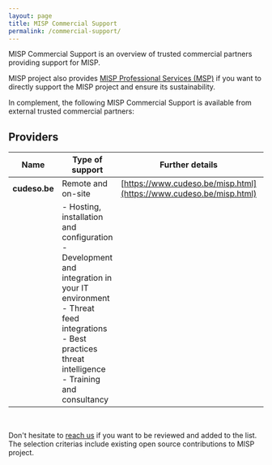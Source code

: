 ```yaml
---
layout: page
title: MISP Commercial Support
permalink: /commercial-support/
---
```


MISP Commercial Support is an overview of trusted commercial partners providing support for MISP. 

MISP project also provides [MISP Professional Services (MSP)](/professional-services/) if you want to directly support the MISP project and ensure its sustainability.

In complement, the following MISP Commercial Support is available from external trusted commercial partners:

## Providers

| Name   | Type of support | Further details  | Region |
|---|---|---|---|
| **cudeso.be**  | Remote and on-site | [https://www.cudeso.be/misp.html](https://www.cudeso.be/misp.html) | Europe |
|            | - Hosting, installation and configuration <br /> - Development and integration in your IT environment <br /> - Threat feed integrations <br /> - Best practices threat intelligence <br /> - Training and consultancy |   | |

<br />

Don't hesitate to [reach us](/support) if you want to be reviewed and added to the list. The selection criterias include existing open source contributions to MISP project.

